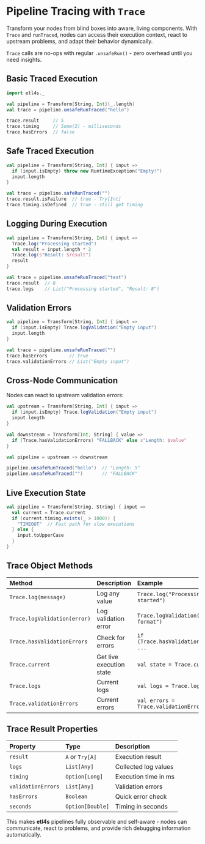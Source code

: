 # Pipeline Tracing with `Trace`

Transform your nodes from blind boxes into aware, living components. With `Trace` and `runTraced`, nodes can access their execution context, react to upstream problems, and adapt their behavior dynamically.

`Trace` calls are no-ops with regular `.unsafeRun()` - zero overhead until you need insights.

## Basic Traced Execution

```scala
import etl4s._

val pipeline = Transform[String, Int](_.length)
val trace = pipeline.unsafeRunTraced("hello")

trace.result     // 5
trace.timing     // Some(2) - milliseconds  
trace.hasErrors  // false
```

## Safe Traced Execution

```scala
val pipeline = Transform[String, Int] { input =>
  if (input.isEmpty) throw new RuntimeException("Empty!")
  input.length
}

val trace = pipeline.safeRunTraced("")
trace.result.isFailure  // true - Try[Int] 
trace.timing.isDefined  // true - still get timing
```

## Logging During Execution

```scala
val pipeline = Transform[String, Int] { input =>
  Trace.log("Processing started")
  val result = input.length * 2
  Trace.log(s"Result: $result")
  result
}

val trace = pipeline.unsafeRunTraced("test")
trace.result  // 8
trace.logs    // List("Processing started", "Result: 8")
```

## Validation Errors

```scala
val pipeline = Transform[String, Int] { input =>
  if (input.isEmpty) Trace.logValidation("Empty input")
  input.length
}

val trace = pipeline.unsafeRunTraced("")
trace.hasErrors        // true
trace.validationErrors // List("Empty input")
```

## Cross-Node Communication

Nodes can react to upstream validation errors:

```scala
val upstream = Transform[String, Int] { input =>
  if (input.isEmpty) Trace.logValidation("Empty input")
  input.length
}

val downstream = Transform[Int, String] { value =>
  if (Trace.hasValidationErrors) "FALLBACK" else s"Length: $value"
}

val pipeline = upstream ~> downstream

pipeline.unsafeRunTraced("hello")  // "Length: 5"
pipeline.unsafeRunTraced("")       // "FALLBACK"
```

## Live Execution State

```scala
val pipeline = Transform[String, String] { input =>
  val current = Trace.current
  if (current.timing.exists(_ > 1000)) {
    "TIMEOUT"  // Fast path for slow executions
  } else {
    input.toUpperCase
  }
}
```

## Trace Object Methods

| Method | Description | Example |
|:-------|:------------|:--------|
| `Trace.log(message)` | Log any value | `Trace.log("Processing started")` |
| `Trace.logValidation(error)` | Log validation error | `Trace.logValidation("Invalid format")` |  
| `Trace.hasValidationErrors` | Check for errors | `if (Trace.hasValidationErrors) ...` |
| `Trace.current` | Get live execution state | `val state = Trace.current` |
| `Trace.logs` | Current logs | `val logs = Trace.logs` |
| `Trace.validationErrors` | Current errors | `val errors = Trace.validationErrors` |

## Trace Result Properties

| Property | Type | Description |
|:---------|:-----|:------------|
| `result` | `A` or `Try[A]` | Execution result |
| `logs` | `List[Any]` | Collected log values |
| `timing` | `Option[Long]` | Execution time in ms |
| `validationErrors` | `List[Any]` | Validation errors |
| `hasErrors` | `Boolean` | Quick error check |
| `seconds` | `Option[Double]` | Timing in seconds |

This makes **etl4s** pipelines fully observable and self-aware - nodes can communicate, react to problems, and provide rich debugging information automatically.
